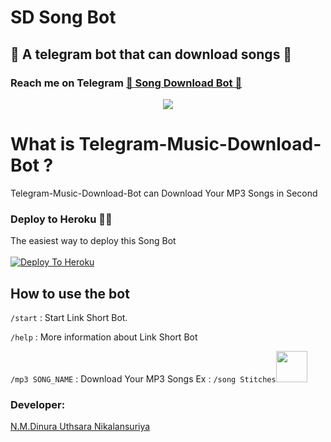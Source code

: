 # SD Song Bot
##  🎹 A telegram bot that can download songs 🎸
### Reach me on Telegram [🎹 Song Download Bot 🎸](http://t.me/SDSongDlBot)
<p align="center">
  <img src="https://socialify.git.ci/Dinuraofficial/MusicBot/image?description=1&descriptionEditable=A%20%20Telegram%20Bot%20Witch%20can%20Download%20songs%20&font=Inter&forks=1&issues=1&language=1&logo=https%3A%2F%2Ftelegra.ph%2Ffile%2Fef5556aa53f02f730eb05.jpg&owner=1&pattern=Floating%20Cogs&pulls=1&stargazers=1&theme=Dark">


# What is Telegram-Music-Download-Bot ?
Telegram-Music-Download-Bot can Download Your MP3 Songs in Second
  
### Deploy to Heroku 🏃‍♂

The easiest way to deploy this Song Bot  <br><br>
[![Deploy To Heroku](https://www.herokucdn.com/deploy/button.svg)](https://heroku.com/deploy?template=https://github.com/Dinuraofficial/SD-SongBot)
  
 ## How to use the bot
 
`/start` : Start Link Short Bot.

`/help` : More information about Link Short Bot

`/mp3 SONG_NAME` : Download Your MP3 Songs
Ex : `/song Stitches`<img src="https://camo.githubusercontent.com/2c8b3670d933220ae3c023fa1d568682975cce3f10799d0d3ff5ecac394b4ee8/68747470733a2f2f6d656469612e67697068792e636f6d2f6d656469612f31326f75664342304d795a31476f2f67697068792e676966" width="50px">
                                       
                                       
### Developer:
[N.M.Dinura Uthsara Nikalansuriya](https://t.me/Dinuranikalansuriya)

